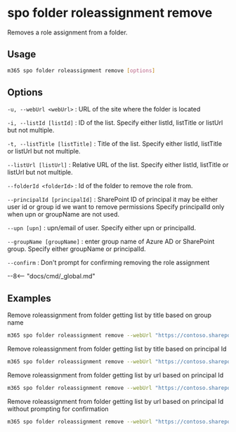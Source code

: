 # spo folder roleassignment remove

Removes a role assignment from a folder.

## Usage

```sh
m365 spo folder roleassignment remove [options]
```

## Options

`-u, --webUrl <webUrl>`
: URL of the site where the folder is located

`-i, --listId [listId]`
: ID of the list. Specify either listId, listTitle or listUrl but not multiple.

`-t, --listTitle [listTitle]`
: Title of the list. Specify either listId, listTitle or listUrl but not multiple.

`--listUrl [listUrl]`
: Relative URL of the list. Specify either listId, listTitle or listUrl but not multiple.

`--folderId <folderId>`
: Id of the folder to remove the role from.

`--principalId [principalId]`
: SharePoint ID of principal it may be either user id or group id we want to remove permissions Specify principalId only when upn or groupName are not used.

`--upn [upn]`
: upn/email of user. Specify either upn or principalId.

`--groupName [groupName]`
: enter group name of Azure AD or SharePoint group. Specify either groupName or principalId.

`--confirm`
: Don't prompt for confirming removing the role assignment

--8<-- "docs/cmd/_global.md"

## Examples

Remove roleassignment from folder getting list by title based on group name

```sh
m365 spo folder roleassignment remove --webUrl "https://contoso.sharepoint.com/sites/contoso-sales" --listTitle "someList" --folderId 1 --groupName "saleGroup"
```

Remove roleassignment from folder getting list by title based on principal Id

```sh
m365 spo folder roleassignment remove --webUrl "https://contoso.sharepoint.com/sites/contoso-sales" --listTitle "Events" --folderId 1 --principalId 2
```

Remove roleassignment from folder getting list by url based on principal Id

```sh
m365 spo folder roleassignment remove --webUrl "https://contoso.sharepoint.com/sites/contoso-sales" --listUrl '/sites/contoso-sales/lists/Events' --folderId 1 --principalId 2
```


Remove roleassignment from folder getting list by url based on principal Id without prompting for confirmation

```sh
m365 spo folder roleassignment remove --webUrl "https://contoso.sharepoint.com/sites/contoso-sales" --listUrl '/sites/contoso-sales/lists/Events' --folderId 1 --principalId 2 --confirm
```